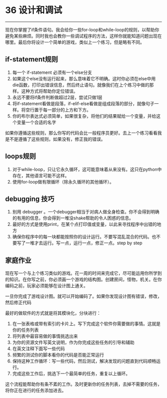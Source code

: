 # 36 设计和调试
-------------------------
现在你掌握了if条件语句。我会给你一些for-loop和while-loop的规则，以帮助你避免某些麻烦。同时我也会教你一些调试程序的方法，这样你就能知道问题出现在哪里。最后你将设计一个简单的游戏，类似上一个练习，但是略有不同。

## if-statement规则

1. 每一个 if-statement 必须有一个else分支
2. 如果这个else没有运行起来，那么意味着它不明确。这时你必须在else中用die函数，打印出错误信息，然后终止语句。就像我们在上个练习中做的那样。这种方式将帮助你定位错误。
3. 永远不要将if条件判断做超过2层，尝试只做1层
4. 将if-statement看做是段落，if-elif-else看做是组成段落的部分，就像句子一样。将空行置于每一部分的上方和下方。
5. 你的布尔表达式必须简单，如果很复杂，将他们的结果赋给一个变量，并给这个变量一个合适的名字

如果你遵循这些规则，那么你写的代码会比一般程序员更好。去上一个练习看看我是不是遵循了这些规则，如果没有，修正我的错误。

## loops规则

1. 对于while-loop，只让它永久循环，这可能意味着从来没有。这只在python中存在，其他语言可能不这样。
2. 使用for-loop做有限循环（除永久循环的其他循环）。

## debugging 技巧

1. 别用 debugger 。一个debugger相当于对病人做全身检查。你不会得到明确的有用的信息，你会得到一堆没shake帮助的令人困惑的信息。
2. 最好的方式是使用print，在某个点打印值或变量，以此来寻找程序中出错的地方
3. 确保你程序中的每一块都能按照你的设计运行。不要写混乱混合的代码。也不要写了一堆才去运行。写一点，运行一点，修正一点。step by step

## 家庭作业

现在写一个与上个练习类似的游戏。花一周的时间来完成它，尽可能运用你所学到的知识。在你写之前，你必须画一个游戏的结构图。创建房间，怪物，机关。在你编码之前，玩家必须能够在设计图上通关。

一旦你完成了游戏设计图。就可以开始编码了。如果你发现设计图有错误，修改，然后修正代码

最好的做软件的方式就是将其模块化，分块进行：
1. 在一张表格或带有索引的卡片上。写下完成这个软件你需要做的事情。这就是你的任务列表
2. 将列表中最容易做的事情挑选出来
3. 为你的资源文件写英文说明，作为你完成这些任务的引导和辅助
4. 在英文注释下面写一些代码
5. 频繁的测试你的脚本看你的代码是否能正常运行
6. 保持这种工作循环：写一些代码，然后测试，解决发现的问题直到代码顺畅运行。
7. 完成这些工作后，挑选下一个最简单的任务，重复以上循环。

这个流程能帮助你有条不紊的工作。及时更新你的任务列表，去掉不需要的任务，将你正在进行的任务添加进去。